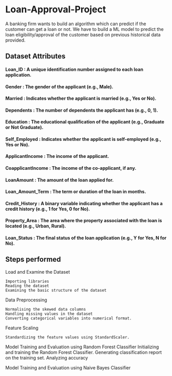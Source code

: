 # Loan-Approval-Project
A banking firm wants to build an algorithm which can predict if the customer can get a loan or not.
We have to build a ML model to predict the loan eligibility/approval of the customer based on previous historical data provided.


## Dataset Attributes

#### Loan_ID           : A unique identification number assigned to each loan application.
#### Gender            : The gender of the applicant (e.g., Male).
#### Married           : Indicates whether the applicant is married (e.g., Yes or No).
#### Dependents        : The number of dependents the applicant has (e.g., 0, 1).
#### Education         : The educational qualification of the applicant (e.g., Graduate or Not Graduate).
#### Self_Employed     : Indicates whether the applicant is self-employed (e.g., Yes or No).
#### ApplicantIncome   : The income of the applicant.
#### CoapplicantIncome : The income of the co-applicant, if any.
#### LoanAmount        : The amount of the loan applied for.
#### Loan_Amount_Term  : The term or duration of the loan in months.
#### Credit_History    : A binary variable indicating whether the applicant has a credit history (e.g., 1 for Yes, 0 for No).
#### Property_Area     : The area where the property associated with the loan is located (e.g., Urban, Rural).
#### Loan_Status       : The final status of the loan application (e.g., Y for Yes, N for No).

## Steps performed
Load and Examine the Dataset

    Importing libraries
    Reading the dataset
    Examining the basic structure of the dataset

Data Preprocessing

    Normalising the skewed data columns
    Handling missing values in the dataset
    Converting categorical variables into numerical format.
    
Feature Scaling

    Standardizing the feature values using StandardScaler.

Model Training and Evaluation using Random Forest Classifier
    Initializing and training the Random Forest Classifier.
    Generating classification report on the training set.
    Analyzing accuracy

Model Training and Evaluation using Naive Bayes Classifier

